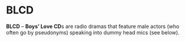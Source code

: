 # BLCD

**BLCD** – **Boys’ Love CD**s are radio dramas that feature male actors (who often go by pseudonyms) speaking into dummy head mics (see below).

